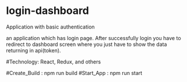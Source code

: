 # login-dashboard
Application with basic authentication

an application which has login page. After successfully login you have to redirect to dashboard screen where you just have to show the data returning in api(token).

#Technology:
 React, Redux, and others
 
 
 #Create_Build : npm run build
 #Start_App : npm run start
 
 
